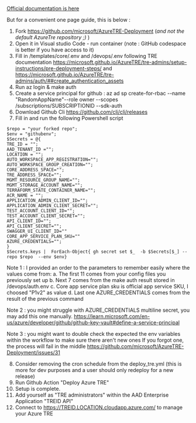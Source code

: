 [Official documentation is here](https://microsoft.github.io/AzureTRE/)

But for a convenient one page guide, this is below : 

1. Fork https://github.com/microsoft/AzureTRE-Deployment (_and not the default AzureTre repository ;)_ )
2. Open it in Visual studio Code - run container (note : GitHub codespace is better if you have access to it)
3. Fill in /templates/core/.env and /devops/.env following TRE documentation  https://microsoft.github.io/AzureTRE/tre-admins/setup-instructions/pre-deployment-steps/ and https://microsoft.github.io/AzureTRE/tre-admins/auth/##create_authentication_assets
4. Run az login & make auth
5. Create a service principal for github :  az ad sp create-for-rbac --name "RandomAppName"--role owner --scopes /subscriptions/SUBSCRIPTIONID --sdk-auth
6. Download Github Cli https://github.com/cli/cli/releases
7. Fill in and run the following Powershell script
```
$repo = "your forked repo";
$env = "githubenv";
$Secrets = @{
TRE_ID = "";
AAD_TENANT_ID ="";
LOCATION = "";
AUTO_WORKSPACE_APP_REGISTRATION="";
AUTO_WORKSPACE_GROUP_CREATION="";
CORE_ADDRESS_SPACE="";
TRE_ADDRESS_SPACE="";
MGMT_RESOURCE_GROUP_NAME="";
MGMT_STORAGE_ACCOUNT_NAME="";
TERRAFORM_STATE_CONTAINER_NAME="";
ACR_NAME = "";
APPLICATION_ADMIN_CLIENT_ID="";
APPLICATION_ADMIN_CLIENT_SECRET="";
TEST_ACCOUNT_CLIENT_ID="";
TEST_ACCOUNT_CLIENT_SECRET="";
API_CLIENT_ID="";
API_CLIENT_SECRET="";
SWAGGER_UI_CLIENT_ID=""
CORE_APP_SERVICE_PLAN_SKU=""
AZURE_CREDENTIALS="";
}
$Secrets.keys |  ForEach-Object{ gh secret set $_  -b $Secrets[$_] --repo $repo  --env $env}

```
Note 1 : I provided an order to the parameters to remember easily where the values come from: 
  a. The first 11 comes from your config files you previously set up
  b. Next 7 comes from the make auth result stored in /devops/auth.env
  c. Core app service plan sku is official app service SKU, I choosed "P1v2" as value
  d. Last one AZURE_CREDENTIALS comes from the result of the previous command

Note 2 : you might struggle with AZURE_CREDENTIALS multiline secret, you may add this one manually. 
https://learn.microsoft.com/en-us/azure/developer/github/github-key-vault#define-a-service-principal

Note 3 : you might want to double check the expected the env variables within the workflow to make sure there aren't new ones
If you forgot one, the process will fail in the middle https://github.com/microsoft/AzureTRE-Deployment/issues/31

8. Consider removing the cron schedule from the deploy_tre.yml (this is more for dev purposes and a user should only redeploy for a new release)
9. Run Github Action "Deploy Azure TRE"
10. Setup is complete. 
11. Add yourself as "TRE administrators" within the AAD Enterprise Application "TREID API"
12. Connect to https://TREID.LOCATION.cloudapp.azure.com/ to manage your Azure TRE

